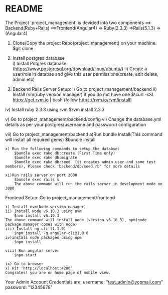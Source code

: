 # README
The Project 'project_management' is devided into two components
  ==> Backend(Ruby+Rails)
  ==>Frontend(Angular4)
      => Ruby(2.3.3)
      =>Rails(5.1.3)
      =>(Angular4)
<!-- Steps for backend setup -->
1. Clone/Copy the project Repo(project_management) on your machine.
  $git clone
2. Install postgres database  
	i) Install Potgres database (https://www.postgresql.org/download/linux/ubuntu/)
	ii) Create a user/role in databse and give this user permissions(create, edit delete, admin etc)

3. Backend Rails Server Setup:
 i) Go to project_management/backend
 ii) Install rvm(ruby version manager) if you do not have one
 		$\curl -sSL https://get.rvm.io | bash  (follow https://rvm.io/rvm/install)

 iv) Install ruby 2.3.3 using rvm
 			$rvm install 2.3.3

 v) Go to project_management/backend/config
 vi) Change the database.yml details as per your postgres(username and password) configuration

 vii) Go to project_management/backend
		a)Run bundle install(This command will install all required gems)
			$bundle install

	x) Run the following commands to setup the databse:
		$bundle exec rake db:create (First Time only)
		$bundle exec rake db:migrate
		$bundle exec rake db:seed  (it creates admin user and some test members), Please check 'backend/db/seed.rb' for more details

	xi)Run rails server on port 3000
		$bundle exec rails s
		The above command will run the rails server in development mode on 3000

Frontend Setup:
	Go to project_management/frontend

	i) Install nvm(Node version manager)
	ii) Install Node v6.10.3 using nvm
		$nvm install v6.10.3
	The above command will install node (version v6.10.3), npm(node package manager comes with node)
	iii) Install ng-cli (1.1.0)
		$npm install -g angular-cli@1.0.0
	iv)install node packages using npm
		$npm install

	viii) Run angular server
		$npm start

	ix) Go to browser
	x) Hit 'http://localhost:4200'
	Congrates! you are on home page of mobile view.

  Your Admin Account Credentials are:
  username: "test_admin@yopmail.com"
  password: "12345678"
